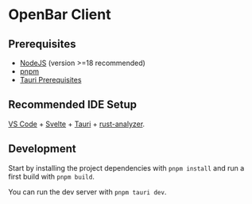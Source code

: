 # OpenBar Client

## Prerequisites

- [NodeJS](https://nodejs.org/en/) (version >=18 recommended)
- [pnpm](https://pnpm.io/)
- [Tauri Prerequisites](https://tauri.app/v1/guides/getting-started/prerequisites)

## Recommended IDE Setup

[VS Code](https://code.visualstudio.com/) + [Svelte](https://marketplace.visualstudio.com/items?itemName=svelte.svelte-vscode) + [Tauri](https://marketplace.visualstudio.com/items?itemName=tauri-apps.tauri-vscode) + [rust-analyzer](https://marketplace.visualstudio.com/items?itemName=rust-lang.rust-analyzer).

## Development

Start by installing the project dependencies with `pnpm install` and run a first build with `pnpm build`.

You can run the dev server with `pnpm tauri dev`.
